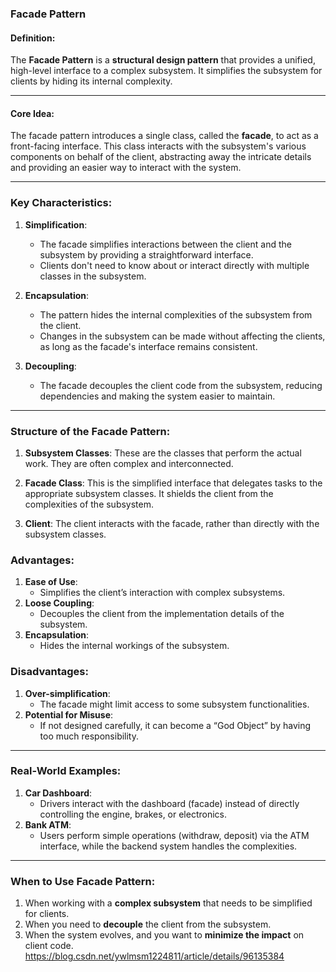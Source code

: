 ### **Facade Pattern**

#### **Definition**:
The **Facade Pattern** is a **structural design pattern** that provides a unified, high-level interface to a complex subsystem. It simplifies the subsystem for clients by hiding its internal complexity.

---

#### **Core Idea**:
The facade pattern introduces a single class, called the **facade**, to act as a front-facing interface. This class interacts with the subsystem's various components on behalf of the client, abstracting away the intricate details and providing an easier way to interact with the system.

---

### **Key Characteristics**:

1. **Simplification**:
    - The facade simplifies interactions between the client and the subsystem by providing a straightforward interface.
    - Clients don't need to know about or interact directly with multiple classes in the subsystem.

2. **Encapsulation**:
    - The pattern hides the internal complexities of the subsystem from the client.
    - Changes in the subsystem can be made without affecting the clients, as long as the facade's interface remains consistent.

3. **Decoupling**:
    - The facade decouples the client code from the subsystem, reducing dependencies and making the system easier to maintain.

---

### **Structure of the Facade Pattern**:

1. **Subsystem Classes**:
   These are the classes that perform the actual work. They are often complex and interconnected.

2. **Facade Class**:
   This is the simplified interface that delegates tasks to the appropriate subsystem classes. It shields the client from the complexities of the subsystem.

3. **Client**:
   The client interacts with the facade, rather than directly with the subsystem classes.



### **Advantages**:
1. **Ease of Use**:
    - Simplifies the client’s interaction with complex subsystems.
2. **Loose Coupling**:
    - Decouples the client from the implementation details of the subsystem.
3. **Encapsulation**:
    - Hides the internal workings of the subsystem.

### **Disadvantages**:
1. **Over-simplification**:
    - The facade might limit access to some subsystem functionalities.
2. **Potential for Misuse**:
    - If not designed carefully, it can become a “God Object” by having too much responsibility.

---

### **Real-World Examples**:
1. **Car Dashboard**:
    - Drivers interact with the dashboard (facade) instead of directly controlling the engine, brakes, or electronics.
2. **Bank ATM**:
    - Users perform simple operations (withdraw, deposit) via the ATM interface, while the backend system handles the complexities.

---

### **When to Use Facade Pattern**:
1. When working with a **complex subsystem** that needs to be simplified for clients.
2. When you need to **decouple** the client from the subsystem.
3. When the system evolves, and you want to **minimize the impact** on client code.
https://blog.csdn.net/ywlmsm1224811/article/details/96135384